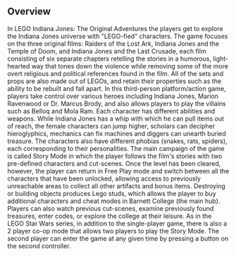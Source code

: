 ## Overview

In LEGO Indiana Jones: The Original Adventures the players get to explore the Indiana Jones universe with "LEGO-fied" characters. The game focuses on the three original films: Raiders of the Lost Ark, Indiana Jones and the Temple of Doom, and Indiana Jones and the Last Crusade, each film consisting of six separate chapters retelling the stories in a humorous, light-hearted way that tones down the violence while removing some of the more overt religious and political references found in the film. All of the sets and props are also made out of LEGOs, and retain their properties such as the ability to be rebuilt and fall apart. In this third-person platform/action game, players take control over various heroes including Indiana Jones, Marion Ravenwood or Dr. Marcus Brody, and also allows players to play the villains such as Belloq and Mola Ram. Each character has different abilities and weapons. While Indiana Jones has a whip with which he can pull items out of reach, the female characters can jump higher, scholars can decipher hieroglyphics, mechanics can fix machines and diggers can unearth buried treasure. The characters also have different phobias (snakes, rats, spiders), each corresponding to their personalities. The main campaign of the game is called Story Mode in which the player follows the film's stories with two pre-defined characters and cut-scenes. Once the level has been cleared, however, the player can return in Free Play mode and switch between all the characters that have been unlocked, allowing access to previously unreachable areas to collect all other artifacts and bonus items. Destroying or building objects produces Lego studs, which allows the player to buy additional characters and cheat modes in Barnett College (the main hub). Players can also watch previous cut-scenes, examine previously found treasures, enter codes, or explore the college at their leisure. As in the LEGO Star Wars series, in addition to the single-player game, there is also a 2 player co-op mode that allows two players to play the Story Mode. The second player can enter the game at any given time by pressing a button on the second controller.